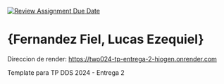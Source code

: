 [![Review Assignment Due Date](https://classroom.github.com/assets/deadline-readme-button-24ddc0f5d75046c5622901739e7c5dd533143b0c8e959d652212380cedb1ea36.svg)](https://classroom.github.com/a/DLC4WqXm)
# {Fernandez Fiel, Lucas Ezequiel}

Direccion de render:
https://two024-tp-entrega-2-hiogen.onrender.com

Template para TP DDS 2024 - Entrega 2
